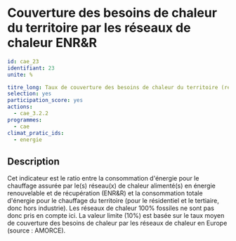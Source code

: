 # Couverture des besoins de chaleur du territoire par les réseaux de chaleur ENR&R
```yaml
id: cae_23
identifiant: 23
unite: %

titre_long: Taux de couverture des besoins de chaleur du territoire (résidentiel et tertiaire) par les réseaux de chaleur ENR&R
selection: yes
participation_score: yes
actions:
  - cae_3.2.2
programmes:
  - cae
climat_pratic_ids:
  - energie
```
## Description
Cet indicateur est le ratio entre la consommation d'énergie pour le chauffage assurée par le(s) réseau(x) de chaleur alimenté(s) en énergie renouvelable et de récupération (ENR&R) et la consommation totale d'énergie pour le chauffage du territoire (pour le résidentiel et le tertiaire, donc hors industrie).
Les réseaux de chaleur 100% fossiles ne sont pas donc pris en compte ici.
La valeur limite (10%) est basée sur le taux moyen de couverture des besoins de chaleur par les réseaux de chaleur en Europe (source : AMORCE).
